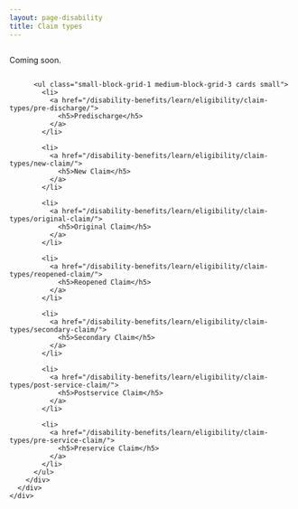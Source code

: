 ```yaml
---
layout: page-disability
title: Claim types
---
```


<div class="main" role="main" markdown="0">
<div class="section one" markdown="0">
<div class="primary" markdown="0">
<div class="row" markdown="0">
<div class="small-12 columns" markdown="1">

Coming soon.

</div>
</div>
</div>

<div class="navigation">
  <div class="row">
    <div class="small-12 columns">

          <ul class="small-block-grid-1 medium-block-grid-3 cards small">
            <li>
              <a href="/disability-benefits/learn/eligibility/claim-types/pre-discharge/">
                <h5>Predischarge</h5>
              </a>
            </li>

            <li>
              <a href="/disability-benefits/learn/eligibility/claim-types/new-claim/">
                <h5>New Claim</h5>
              </a>
            </li>

            <li>
              <a href="/disability-benefits/learn/eligibility/claim-types/original-claim/">
                <h5>Original Claim</h5>
              </a>
            </li>

            <li>
              <a href="/disability-benefits/learn/eligibility/claim-types/reopened-claim/">
                <h5>Reopened Claim</h5>
              </a>
            </li>

            <li>
              <a href="/disability-benefits/learn/eligibility/claim-types/secondary-claim/">
                <h5>Secondary Claim</h5>
              </a>
            </li>

            <li>
              <a href="/disability-benefits/learn/eligibility/claim-types/post-service-claim/">
                <h5>Postservice Claim</h5>
              </a>
            </li>

            <li>
              <a href="/disability-benefits/learn/eligibility/claim-types/pre-service-claim/">
                <h5>Preservice Claim</h5>
              </a>
            </li>
          </ul>
        </div>
      </div>
    </div>


</div>

</div>
